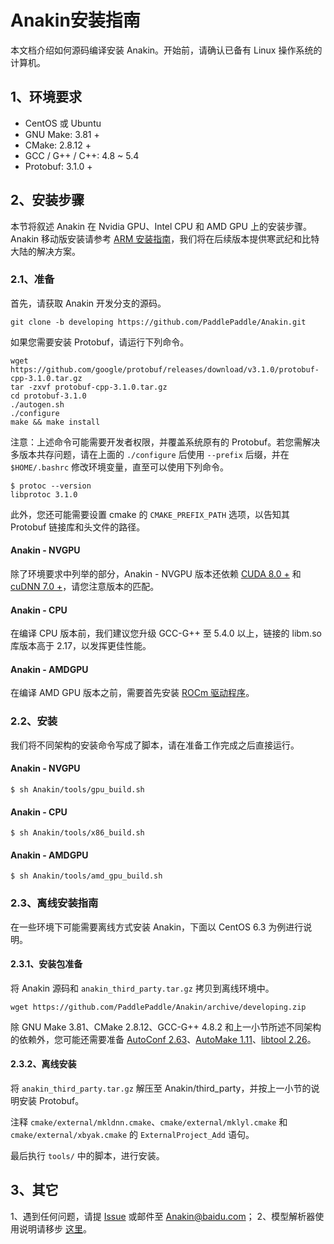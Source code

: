 # Anakin安装指南 #

本文档介绍如何源码编译安装 Anakin。开始前，请确认已备有 Linux 操作系统的计算机。

## 1、环境要求 ##

*  CentOS 或 Ubuntu
*  GNU Make: 3.81 +
*  CMake: 2.8.12 +
*  GCC / G++ / C++: 4.8 ~ 5.4
*  Protobuf: 3.1.0 +


## 2、安装步骤 ##

本节将叙述 Anakin 在 Nvidia GPU、Intel CPU 和 AMD GPU 上的安装步骤。Anakin 移动版安装请参考 [ARM 安装指南](run_on_arm_ch.md)，我们将在后续版本提供寒武纪和比特大陆的解决方案。

### 2.1、准备 ###

首先，请获取 Anakin 开发分支的源码。

    git clone -b developing https://github.com/PaddlePaddle/Anakin.git

如果您需要安装 Protobuf，请运行下列命令。

    wget https://github.com/google/protobuf/releases/download/v3.1.0/protobuf-cpp-3.1.0.tar.gz
    tar -zxvf protobuf-cpp-3.1.0.tar.gz
    cd protobuf-3.1.0
    ./autogen.sh
    ./configure
    make && make install

注意：上述命令可能需要开发者权限，并覆盖系统原有的 Protobuf。若您需解决多版本共存问题，请在上面的 `./configure` 后使用 `--prefix` 后缀，并在 `$HOME/.bashrc` 修改环境变量，直至可以使用下列命令。

    $ protoc --version
    libprotoc 3.1.0

此外，您还可能需要设置 cmake 的 `CMAKE_PREFIX_PATH` 选项，以告知其 Protobuf 链接库和头文件的路径。

#### Anakin - NVGPU ###

除了环境要求中列举的部分，Anakin - NVGPU 版本还依赖 [CUDA 8.0 +](https://developer.nvidia.com/cuda-zone) 和 [cuDNN 7.0 +](https://developer.nvidia.com/cudnn)，请您注意版本的匹配。


#### Anakin - CPU ###

在编译 CPU 版本前，我们建议您升级 GCC-G++ 至 5.4.0 以上，链接的 libm.so 库版本高于 2.17，以发挥更佳性能。

#### Anakin - AMDGPU ###

在编译 AMD GPU 版本之前，需要首先安装 [ROCm 驱动程序](https://github.com/RadeonOpenCompute/ROCm/blob/master/README.md)。

### 2.2、安装 ###

我们将不同架构的安装命令写成了脚本，请在准备工作完成之后直接运行。

#### Anakin - NVGPU ###

    $ sh Anakin/tools/gpu_build.sh

#### Anakin - CPU ###

    $ sh Anakin/tools/x86_build.sh

#### Anakin - AMDGPU ###

    $ sh Anakin/tools/amd_gpu_build.sh

### 2.3、离线安装指南 ###

在一些环境下可能需要离线方式安装 Anakin，下面以 CentOS 6.3 为例进行说明。

#### 2.3.1、安装包准备 ###

将 Anakin 源码和 `anakin_third_party.tar.gz` 拷贝到离线环境中。

    wget https://github.com/PaddlePaddle/Anakin/archive/developing.zip

除 GNU Make 3.81、CMake 2.8.12、GCC-G++ 4.8.2 和上一小节所述不同架构的依赖外，您可能还需要准备 [AutoConf 2.63](https://centos.pkgs.org/6/centos-i386/autoconf-2.63-5.1.el6.noarch.rpm.html)、[AutoMake 1.11](https://centos.pkgs.org/6/centos-i386/automake-1.11.1-4.el6.noarch.rpm.html)、[libtool 2.26](https://centos.pkgs.org/6/centos-x86_64/libtool-2.2.6-15.5.el6.x86_64.rpm.html)。

#### 2.3.2、离线安装 ###

将 `anakin_third_party.tar.gz` 解压至 Anakin/third_party，并按上一小节的说明安装 Protobuf。

注释 `cmake/external/mkldnn.cmake`、`cmake/external/mklyl.cmake` 和 `cmake/external/xbyak.cmake` 的 `ExternalProject_Add` 语句。

最后执行 `tools/` 中的脚本，进行安装。

## 3、其它 ##

1、遇到任何问题，请提 [Issue](https://github.com/PaddlePaddle/Anakin/issues) 或邮件至 Anakin@baidu.com；
2、模型解析器使用说明请移步 [这里](Converter_ch.md)。
